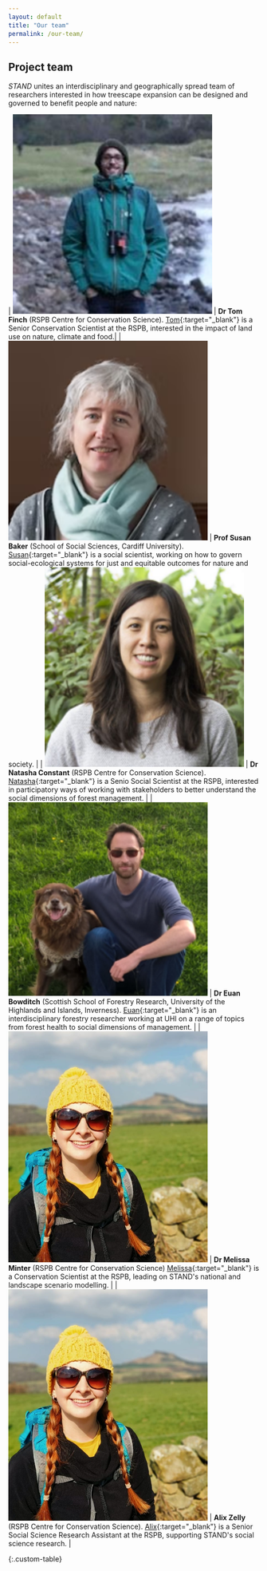 ```yaml
---
layout: default
title: "Our team"
permalink: /our-team/
---
```

<!-- ## Edit CSS style for markdown tables -->
<style>
.custom-table th, .custom-table td {
   border: none!important;
   border-color: #FFFFFF;
   background-color: #FFFFFF;
   padding: 3px;
}
</style>

## Project team
*STAND* unites an interdisciplinary and geographically spread team of researchers interested in how treescape expansion can be designed and governed to benefit people and nature:

| <img src="/assets/img/tf.png" width=400> | **Dr Tom Finch** (RSPB Centre for Conservation Science). [Tom](https://www.rspb.org.uk/our-work/conservation/centre-for-conservation-science/our-team/tom-finch/){:target="_blank"} is a Senior Conservation Scientist at the RSPB, interested in the impact of land use on nature, climate and food.| 
| <img src="/assets/img/sb.png" width=400> | **Prof Susan Baker** (School of Social Sciences, Cardiff University). [Susan](https://www.cardiff.ac.uk/people/view/38140-baker-susan){:target="_blank"} is a social scientist, working on how to govern social-ecological systems for just and equitable outcomes for nature and society. |
| <img src="/assets/img/nc.png" width=400> | **Dr Natasha Constant** (RSPB Centre for Conservation Science). [Natasha](https://www.rspb.org.uk/our-work/conservation/centre-for-conservation-science/our-team/natasha-constant/){:target="_blank"} is a Senio Social Scientist at the RSPB, interested in participatory ways of working with stakeholders to better understand the social dimensions of forest management. |
| <img src="/assets/img/eb.png" width=400> | **Dr Euan Bowditch** (Scottish School of Forestry Research, University of the Highlands and Islands, Inverness). [Euan](https://pure.uhi.ac.uk/en/persons/euan-bowditch){:target="_blank"} is an interdisciplinary forestry researcher working at UHI on a range of topics from forest health to social dimensions of management. |
| <img src="/assets/img/mm.jpg" width=400> | **Dr Melissa Minter** (RSPB Centre for Conservation Science) [Melissa](https://www.rspb.org.uk/our-work/conservation/centre-for-conservation-science/our-team/melissa-minter/){:target="_blank"} is a Conservation Scientist at the RSPB, leading on STAND's national and landscape scenario modelling. |
| <img src="/assets/img/mm.jpg" width=400> | **Alix Zelly** (RSPB Centre for Conservation Science). [Alix](https://www.rspb.org.uk/our-work/conservation/centre-for-conservation-science/our-team/alix-zelly/){:target="_blank"} is a Senior Social Science Research Assistant at the RSPB, supporting STAND's social science research. |

{:.custom-table}

<!-- ## Partner organisations -->

<!-- ## Expert Advisory Group
We're delighted to have the support of the following experts, who will provide technical and policy-related oversight to the project:
* Chris Blake (The Green Valleys CIC)
* Matthew Dennis (University of Leeds)
* Clare Pinches (Natural England)
* Eleanor Tew (Forestry England)
* Andrew Weatherall (RSPB)
* Clare Williams (Defra) -->
